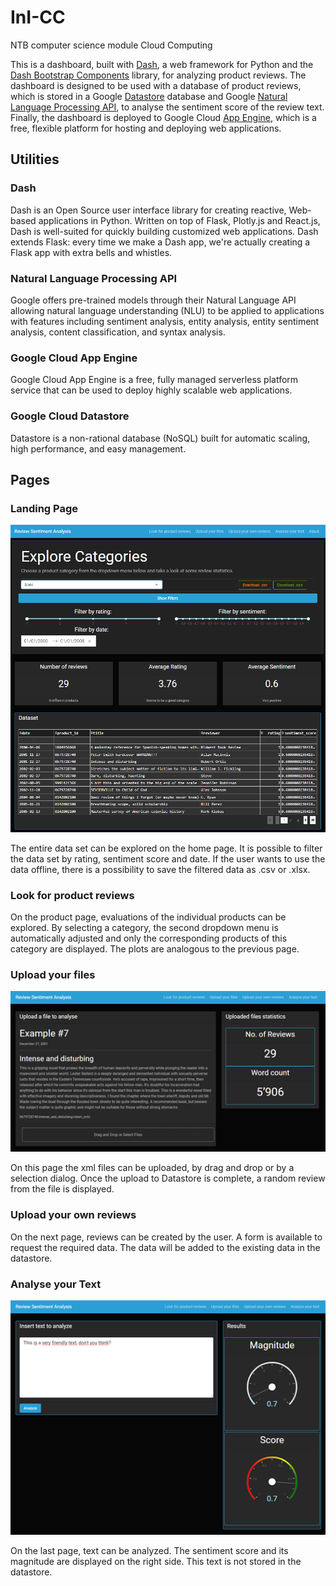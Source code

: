 # InI-CC
NTB computer science module Cloud Computing

This is a dashboard, built with [Dash](https://dash.plotly.com/), a web framework for Python and the
[Dash Bootstrap Components](https://dash-bootstrap-components.opensource.faculty.ai/)
library, for analyzing product reviews. The dashboard is designed to be used with a database of
product reviews, which is stored in a Google [Datastore](https://cloud.google.com/datastore)
database and Google [Natural Language Processing API](https://cloud.google.com/natural-language),
to analyse the sentiment score of the review text. Finally, the dashboard is deployed to Google
Cloud [App Engine](https://cloud.google.com/appengine), which is a free, flexible platform for
hosting and deploying web applications.

## Utilities
### Dash
Dash is an Open Source user interface library for creating reactive, Web-based applications in Python.
Written on top of Flask, Plotly.js and React.js, Dash is well-suited for quickly building customized web applications.
Dash extends Flask: every time we make a Dash app, we're actually creating a Flask app with extra bells and whistles.

### Natural Language Processing API
Google offers pre-trained models through their Natural Language API allowing natural language understanding (NLU) to be
applied to applications with features including sentiment analysis, entity analysis, entity sentiment analysis,
content classification, and syntax analysis.

### Google Cloud App Engine
Google Cloud App Engine is a free, fully managed serverless platform service that can be used to deploy highly 
scalable web applications.

### Google Cloud Datastore
Datastore  is a non-rational database (NoSQL) built for automatic scaling, high performance, and easy management.

## Pages

### Landing Page
<p align="center">
    <img src='https://github.com/alkolhar/InI-CC/blob/883552c69e0d253dd0cea0149fcb8fa7f8c7b10e/img/landingpage.png' />
</p>
The entire data set can be explored on the home page. It is possible to filter the data set by rating, sentiment score and date.
If the user wants to use the data offline, there is a possibility to save the filtered data as .csv or .xlsx.

### Look for product reviews
On the product page, evaluations of the individual products can be explored. By selecting a category, the second dropdown menu is automatically adjusted
and only the corresponding products of this category are displayed. The plots are analogous to the previous page.

### Upload your files
<p align="center">
    <img src='https://github.com/alkolhar/InI-CC/blob/883552c69e0d253dd0cea0149fcb8fa7f8c7b10e/img/upload.png' />
</p>
On this page the xml files can be uploaded, by drag and drop or by a selection dialog.
Once the upload to Datastore is complete, a random review from the file is displayed.

### Upload your own reviews
On the next page, reviews can be created by the user. A form is available to request the required data.
The data will be added to the existing data in the datastore.

### Analyse your Text
<p align="center">
    <img src='https://github.com/alkolhar/InI-CC/blob/883552c69e0d253dd0cea0149fcb8fa7f8c7b10e/img/analyse.png' />
</p>
On the last page, text can be analyzed. The sentiment score and its magnitude are displayed on the right side. This text is not stored in the datastore.

